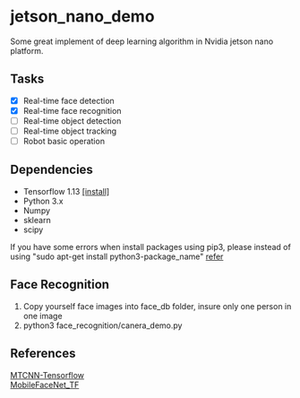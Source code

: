 # jetson_nano_demo
Some great implement of deep learning algorithm in Nvidia jetson nano platform.
## Tasks
- [X] Real-time face detection
- [X] Real-time face recognition
- [ ] Real-time object detection
- [ ] Real-time object tracking
- [ ] Robot basic operation

## Dependencies
- Tensorflow 1.13 [[install]](https://devtalk.nvidia.com/default/topic/1048776/official-tensorflow-for-jetson-nano-/)
- Python 3.x
- Numpy
- sklearn
- scipy

If you have some errors when install packages using pip3,
please instead of using "sudo apt-get install python3-package_name" [refer](https://devtalk.nvidia.com/default/topic/1050614/jetson-nano/cannot-import-scipy-on-jetson-nano/)

## Face Recognition
1. Copy yourself face images into face_db folder, insure only one person in one image
2. python3 face_recognition/canera_demo.py

## References
[MTCNN-Tensorflow](https://github.com/AITTSMD/MTCNN-Tensorflow)  
[MobileFaceNet_TF](https://github.com/sirius-ai/MobileFaceNet_TF)
